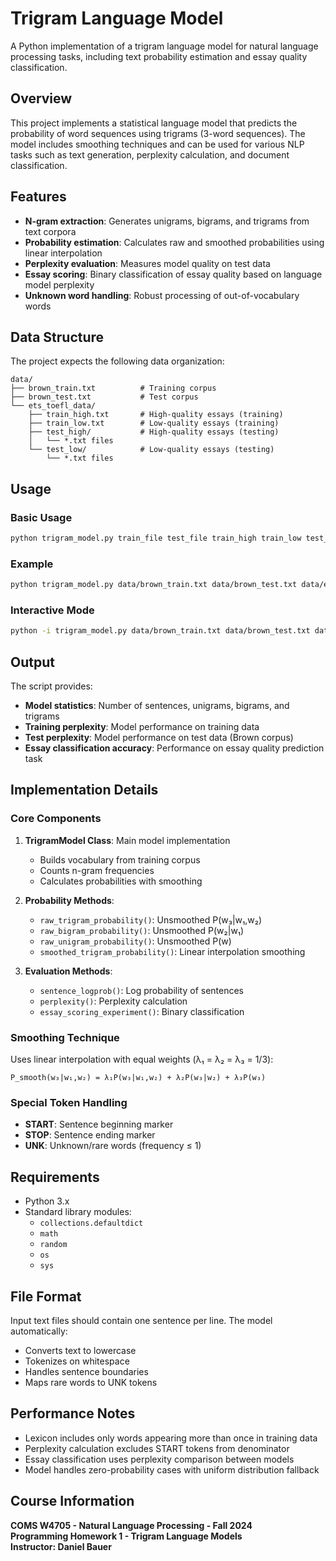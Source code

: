 # Trigram Language Model

A Python implementation of a trigram language model for natural language processing tasks, including text probability estimation and essay quality classification.

## Overview

This project implements a statistical language model that predicts the probability of word sequences using trigrams (3-word sequences). The model includes smoothing techniques and can be used for various NLP tasks such as text generation, perplexity calculation, and document classification.

## Features

- **N-gram extraction**: Generates unigrams, bigrams, and trigrams from text corpora
- **Probability estimation**: Calculates raw and smoothed probabilities using linear interpolation
- **Perplexity evaluation**: Measures model quality on test data
- **Essay scoring**: Binary classification of essay quality based on language model perplexity
- **Unknown word handling**: Robust processing of out-of-vocabulary words

## Data Structure

The project expects the following data organization:
```
data/
├── brown_train.txt          # Training corpus
├── brown_test.txt           # Test corpus
└── ets_toefl_data/
    ├── train_high.txt       # High-quality essays (training)
    ├── train_low.txt        # Low-quality essays (training)
    ├── test_high/           # High-quality essays (testing)
    │   └── *.txt files
    └── test_low/            # Low-quality essays (testing)
        └── *.txt files
```

## Usage

### Basic Usage

```bash
python trigram_model.py train_file test_file train_high train_low test_high_dir test_low_dir
```

### Example

```bash
python trigram_model.py data/brown_train.txt data/brown_test.txt data/ets_toefl_data/train_high.txt data/ets_toefl_data/train_low.txt data/ets_toefl_data/test_high data/ets_toefl_data/test_low
```

### Interactive Mode

```bash
python -i trigram_model.py data/brown_train.txt data/brown_test.txt data/ets_toefl_data/train_high.txt data/ets_toefl_data/train_low.txt data/ets_toefl_data/test_high data/ets_toefl_data/test_low
```

## Output

The script provides:
- **Model statistics**: Number of sentences, unigrams, bigrams, and trigrams
- **Training perplexity**: Model performance on training data
- **Test perplexity**: Model performance on test data (Brown corpus)
- **Essay classification accuracy**: Performance on essay quality prediction task

## Implementation Details

### Core Components

1. **TrigramModel Class**: Main model implementation
   - Builds vocabulary from training corpus
   - Counts n-gram frequencies
   - Calculates probabilities with smoothing

2. **Probability Methods**:
   - `raw_trigram_probability()`: Unsmoothed P(w₃|w₁,w₂)
   - `raw_bigram_probability()`: Unsmoothed P(w₂|w₁)
   - `raw_unigram_probability()`: Unsmoothed P(w)
   - `smoothed_trigram_probability()`: Linear interpolation smoothing

3. **Evaluation Methods**:
   - `sentence_logprob()`: Log probability of sentences
   - `perplexity()`: Perplexity calculation
   - `essay_scoring_experiment()`: Binary classification

### Smoothing Technique

Uses linear interpolation with equal weights (λ₁ = λ₂ = λ₃ = 1/3):
```
P_smooth(w₃|w₁,w₂) = λ₁P(w₃|w₁,w₂) + λ₂P(w₃|w₂) + λ₃P(w₃)
```

### Special Token Handling

- **START**: Sentence beginning marker
- **STOP**: Sentence ending marker  
- **UNK**: Unknown/rare words (frequency ≤ 1)

## Requirements

- Python 3.x
- Standard library modules:
  - `collections.defaultdict`
  - `math`
  - `random`
  - `os`
  - `sys`

## File Format

Input text files should contain one sentence per line. The model automatically:
- Converts text to lowercase
- Tokenizes on whitespace
- Handles sentence boundaries
- Maps rare words to UNK tokens

## Performance Notes

- Lexicon includes only words appearing more than once in training data
- Perplexity calculation excludes START tokens from denominator
- Essay classification uses perplexity comparison between models
- Model handles zero-probability cases with uniform distribution fallback

## Course Information

**COMS W4705 - Natural Language Processing - Fall 2024**  
**Programming Homework 1 - Trigram Language Models**  
**Instructor: Daniel Bauer**
